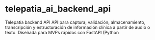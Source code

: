 # telepatia_ai_backend_api
Telepatía backend API  API para captura, validación, almacenamiento, transcripción y estructuración de información clínica a partir de audio o texto. Diseñada para MVPs rápidos con FastAPI (Python
